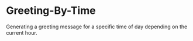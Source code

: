 # Greeting-By-Time
Generating a greeting message for a specific time of day depending on the current hour.
